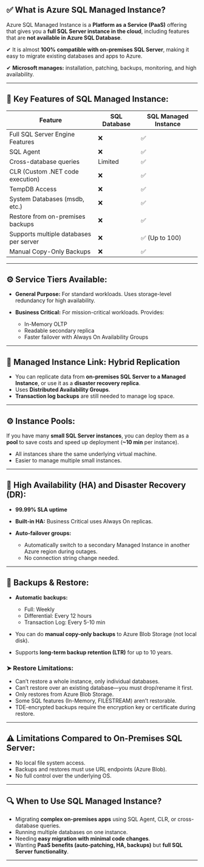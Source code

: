 ## ✅ **What is Azure SQL Managed Instance?**

Azure SQL Managed Instance is a **Platform as a Service (PaaS)** offering that gives you a **full SQL Server instance in the cloud**, including features that are **not available in Azure SQL Database**.

✔ It is almost **100% compatible with on-premises SQL Server**, making it easy to migrate existing databases and apps to Azure.

✔ **Microsoft manages:** installation, patching, backups, monitoring, and high availability.

---

## 🔑 **Key Features of SQL Managed Instance:**

| Feature                                | SQL Database | SQL Managed Instance |
| -------------------------------------- | ------------ | -------------------- |
| Full SQL Server Engine Features        | ❌           | ✅                   |
| SQL Agent                              | ❌           | ✅                   |
| Cross-database queries                 | Limited      | ✅                   |
| CLR (Custom .NET code execution)       | ❌           | ✅                   |
| TempDB Access                          | ❌           | ✅                   |
| System Databases (msdb, etc.)          | ❌           | ✅                   |
| Restore from on-premises backups       | ❌           | ✅                   |
| Supports multiple databases per server | ❌           | ✅ (Up to 100)       |
| Manual Copy-Only Backups               | ❌           | ✅                   |

---

## ⚙️ **Service Tiers Available:**

- **General Purpose:** For standard workloads. Uses storage-level redundancy for high availability.
- **Business Critical:** For mission-critical workloads. Provides:

  - In-Memory OLTP
  - Readable secondary replica
  - Faster failover with Always On Availability Groups

---

## 🔗 **Managed Instance Link: Hybrid Replication**

- You can replicate data from **on-premises SQL Server to a Managed Instance**, or use it as a **disaster recovery replica**.
- Uses **Distributed Availability Groups**.
- **Transaction log backups** are still needed to manage log space.

---

## ⚙️ **Instance Pools:**

If you have many **small SQL Server instances**, you can deploy them as a **pool** to save costs and speed up deployment (**\~10 min** per instance).

- All instances share the same underlying virtual machine.
- Easier to manage multiple small instances.

---

## 🔄 **High Availability (HA) and Disaster Recovery (DR):**

- **99.99% SLA uptime**
- **Built-in HA:** Business Critical uses Always On replicas.
- **Auto-failover groups:**

  - Automatically switch to a secondary Managed Instance in another Azure region during outages.
  - No connection string change needed.

---

## 🔐 **Backups & Restore:**

- **Automatic backups:**

  - Full: Weekly
  - Differential: Every 12 hours
  - Transaction Log: Every 5-10 min

- You can do **manual copy-only backups** to Azure Blob Storage (not local disk).
- Supports **long-term backup retention (LTR)** for up to 10 years.

### ➤ **Restore Limitations:**

- Can’t restore a whole instance, only individual databases.
- Can’t restore over an existing database—you must drop/rename it first.
- Only restores from Azure Blob Storage.
- Some SQL features (In-Memory, FILESTREAM) aren’t restorable.
- TDE-encrypted backups require the encryption key or certificate during restore.

---

## ⚠️ **Limitations Compared to On-Premises SQL Server:**

- No local file system access.
- Backups and restores must use URL endpoints (Azure Blob).
- No full control over the underlying OS.

---

## 🔍 **When to Use SQL Managed Instance?**

- Migrating **complex on-premises apps** using SQL Agent, CLR, or cross-database queries.
- Running multiple databases on one instance.
- Needing **easy migration with minimal code changes**.
- Wanting **PaaS benefits (auto-patching, HA, backups)** but **full SQL Server functionality**.

---
